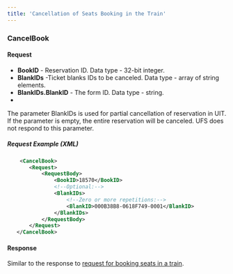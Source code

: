 ```yaml
---
title: 'Cancellation of Seats Booking in the Train'
---
```


### CancelBook

#### Request

-   **BookID** - Reservation ID. Data type - 32-bit integer.
-   **BlankIDs** -Ticket blanks IDs to be canceled. Data type - array of string elements.
-   **BlankIDs.BlankID** - The form ID. Data type - string.
-   
The parameter BlankIDs is used for partial cancellation of reservation in UIT. If the parameter is empty, the entire reservation will be canceled.
UFS does not respond to this parameter.

##### Request Example (XML)
```xml
    <CancelBook>
       <Request>
           <RequestBody>
               <BookID>18570</BookID>
               <!--Optional:-->
               <BlankIDs>
                   <!--Zero or more repetitions:-->
                   <BlankID>000B38B8-0618F749-0001</BlankID>
               </BlankIDs>
           </RequestBody>
       </Request>
   </CancelBook>
```

#### Response

Similar to the response to [request for booking seats in a train](/trains/trains_stages/booktrain).